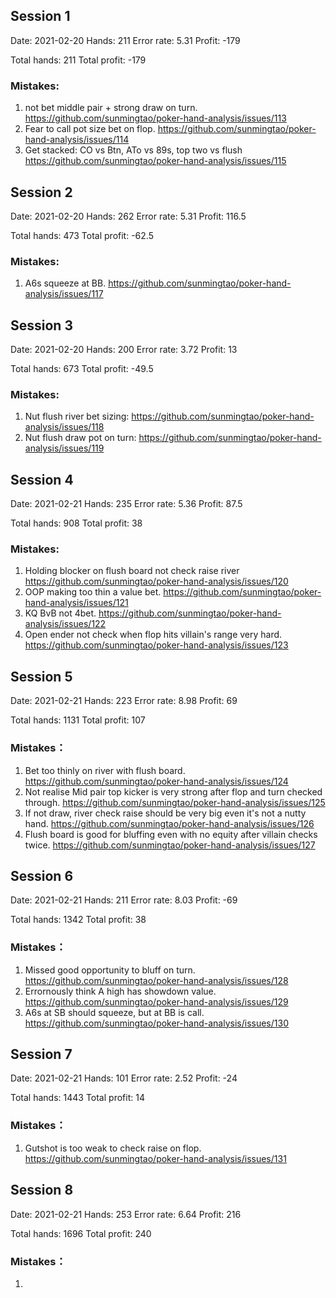 ## Session 1
Date: 2021-02-20
Hands: 211
Error rate: 5.31
Profit: -179

Total hands: 211
Total profit: -179

### Mistakes:

1. not bet middle pair + strong draw on turn. https://github.com/sunmingtao/poker-hand-analysis/issues/113
2. Fear to call pot size bet on flop. https://github.com/sunmingtao/poker-hand-analysis/issues/114
3. Get stacked: CO vs Btn, ATo vs 89s,  top two vs flush https://github.com/sunmingtao/poker-hand-analysis/issues/115

## Session 2
Date: 2021-02-20
Hands: 262
Error rate: 5.31
Profit: 116.5

Total hands: 473
Total profit: -62.5

### Mistakes:
1. A6s squeeze at BB.  https://github.com/sunmingtao/poker-hand-analysis/issues/117

## Session 3
Date: 2021-02-20
Hands: 200
Error rate: 3.72
Profit: 13

Total hands: 673
Total profit: -49.5

### Mistakes:
1. Nut flush river bet sizing: https://github.com/sunmingtao/poker-hand-analysis/issues/118
2. Nut flush draw pot on turn: https://github.com/sunmingtao/poker-hand-analysis/issues/119

## Session 4
Date: 2021-02-21
Hands: 235
Error rate: 5.36
Profit: 87.5

Total hands: 908
Total profit: 38

### Mistakes:
1. Holding blocker on flush board not check raise river https://github.com/sunmingtao/poker-hand-analysis/issues/120
2. OOP making too thin a value bet. https://github.com/sunmingtao/poker-hand-analysis/issues/121
3. KQ BvB not 4bet. https://github.com/sunmingtao/poker-hand-analysis/issues/122
4. Open ender not check when flop hits villain's range very hard. https://github.com/sunmingtao/poker-hand-analysis/issues/123

## Session 5
Date: 2021-02-21
Hands: 223
Error rate: 8.98
Profit: 69

Total hands: 1131
Total profit: 107

### Mistakes：

1. Bet too thinly on river with flush board. https://github.com/sunmingtao/poker-hand-analysis/issues/124
2. Not realise Mid pair top kicker is very strong after flop and turn checked through. https://github.com/sunmingtao/poker-hand-analysis/issues/125
3. If not draw, river check raise should be very big even it's not a nutty hand. https://github.com/sunmingtao/poker-hand-analysis/issues/126
4. Flush board is good for bluffing even with no equity after villain checks twice. https://github.com/sunmingtao/poker-hand-analysis/issues/127

## Session 6
Date: 2021-02-21
Hands: 211
Error rate: 8.03
Profit: -69

Total hands: 1342
Total profit: 38

### Mistakes：

1. Missed good opportunity to bluff on turn. https://github.com/sunmingtao/poker-hand-analysis/issues/128
2. Errornously think A high has showdown value. https://github.com/sunmingtao/poker-hand-analysis/issues/129
3. A6s at SB should squeeze, but at BB is call. https://github.com/sunmingtao/poker-hand-analysis/issues/130

## Session 7
Date: 2021-02-21
Hands: 101
Error rate: 2.52
Profit: -24

Total hands: 1443
Total profit: 14

### Mistakes：

1. Gutshot is too weak to check raise on flop. https://github.com/sunmingtao/poker-hand-analysis/issues/131

## Session 8
Date: 2021-02-21
Hands: 253
Error rate: 6.64
Profit: 216

Total hands: 1696
Total profit: 240

### Mistakes：

1. 
